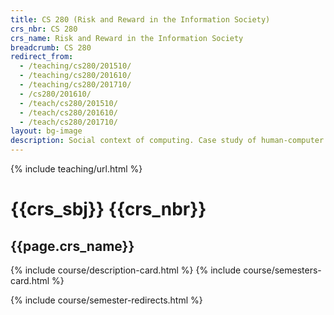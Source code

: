 ```yaml
---
title: CS 280 (Risk and Reward in the Information Society)
crs_nbr: CS 280
crs_name: Risk and Reward in the Information Society
breadcrumb: CS 280
redirect_from:
  - /teaching/cs280/201510/
  - /teaching/cs280/201610/
  - /teaching/cs280/201710/
  - /cs280/201610/
  - /teach/cs280/201510/
  - /teach/cs280/201610/
  - /teach/cs280/201710/
layout: bg-image
description: Social context of computing. Case study of human-computer interfaces and their evaluation. Methods and tools of analysis. Professional and ethical responsibilities. Risks and liabilities of computer-based systems. Intellectual property, privacy and civil liberties. Professional communication. Sustainability. Cybercrime.
---
```

{% include teaching/url.html %}

# {{crs_sbj}} {{crs_nbr}}
## {{page.crs_name}}

{% include course/description-card.html %}
{% include course/semesters-card.html %}

{% include course/semester-redirects.html %}

